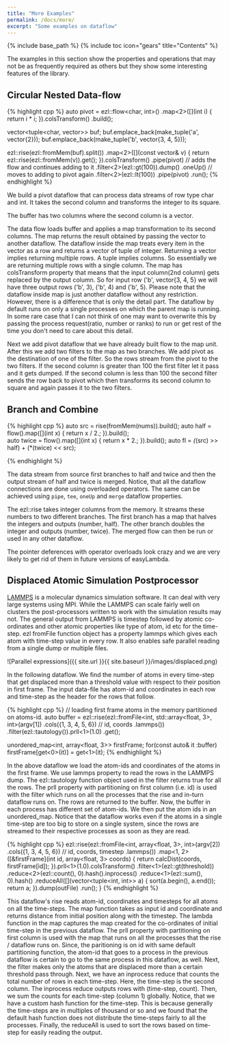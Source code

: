 ```yaml
---
title: "More Examples"
permalink: /docs/more/
excerpt: "Some examples on dataflow"
---
```

{% include base_path %}
{% include toc icon="gears" title="Contents" %}

The examples in this section show the properties and operations that may not be
as frequently required as others but they show some interesting features of the
library.

## Circular Nested Data-flow

{% highlight cpp %}
auto pivot = ezl::flow<char, int>()
              .map<2>([](int i) { return i * i; }).colsTransform()
              .build();

  vector<tuple<char, vector<int>>> buf;
  buf.emplace_back(make_tuple('a', vector<int>{2}));
  buf.emplace_back(make_tuple('b', vector<int>{3, 4, 5}));
  
  ezl::rise(ezl::fromMem(buf).split())
    .map<2>([](const vector<int>& v) {
      return ezl::rise(ezl::fromMem(v)).get();
    }).colsTransform()
    .pipe(pivot)  // adds the flow and continues adding to it
      .filter<2>(ezl::gt(100)).dump()
      .oneUp()  // moves to adding to pivot again
    .filter<2>(ezl::lt(100))
    .pipe(pivot)
    .run();
{% endhighlight %}

We build a pivot dataflow that can process data streams of row type
char and int. It takes the second column and transforms the integer to its
square.

The buffer has two columns where the second column is a vector.

The data flow loads buffer and applies a map transformation to its second
columns. The map returns the result obtained by passing the vector to another
dataflow. The dataflow inside the map treats every item in the vector as a
row and returns a vector of tuple of integer. Returning a vector implies returning
multiple rows. A tuple implies columns. So essentially we are returning multiple
rows with a single column. The map has colsTransform property that means that
the input column(2nd column) gets replaced by the output column. So for input
row ('b', vector<int>{3, 4, 5} we will have three output rows ('b', 3), ('b', 4)
and ('b', 5). Please note that the dataflow inside map is just another dataflow
without any restriction. However, there is a difference that is only the detail
part. The dataflow by default runs on only a single processes on which the parent
map is running. In some rare case that I can not think of one may want to overwrite
this by passing the process request(ratio, number or ranks) to run or get rest
of the time you don't need to care about this detail.

Next we add pivot dataflow that we have already built flow to the map unit.
After this we add two filters to the map as two branches. We add pivot as the
destination of one of the filter. So the rows stream from the pivot to the two
filters. If the second column is greater than 100 the first filter let it pass
and it gets dumped. If the second column is less than 100 the second filter sends
the row back to pivot which then transforms its second column to square and
again passes it to the two filters.

## Branch and Combine

{% highlight cpp %}
auto src = rise(fromMem(nums)).build();
auto half = flow<int>().map([](int x) {
	       return x / 2.; 
	     }).build();  
auto twice = flow<int>().map([](int x) {
	       return x * 2.; 
	     }).build();
auto fl = *(*(src) >> half) + (*(twice) << src);

{% endhighlight %}

The data stream from source first branches to half and twice and then the
output stream of half and twice is merged. Notice, that all the dataflow
connections are done using overloaded operators. The same can be achieved
using `pipe`, `tee`, `oneUp` and `merge` dataflow properties.

The ezl::rise takes integer columns from the memory. It streams these numbers
to two different branches. The first branch has a map that halves the integers
and outputs (number, half). The other branch doubles the integer and outputs
(number, twice). The merged flow can then be run or used in any other dataflow.

The pointer deferences with operator overloads look crazy and we are very
likely to get rid of them in future versions of easyLambda. 

## Displaced Atomic Simulation Postprocessor

[LAMMPS](http://lammps.sandia.gov/) is a molecular dynamics simulation
software. It can deal with very large systems using MPI. While the LAMMPS can
scale fairly well on clusters the post-processors written to work with the
simulation results may not.  The general output from LAMMPS is timestep
followed by atomic co-ordinates and other atomic properties like type of atom,
id etc for the time-step. ezl fromFile function object has a property lammps
which gives each atom with time-step value in every row. It also enables safe
parallel reading from a single dump or multiple files.

![Parallel expressions]({{ site.url }}{{ site.baseurl }}/images/displaced.png)

In the following dataflow. We find the number of atoms in every time-step that
get displaced more than a threshold value with respect to their position in first
frame. The input data-file has atom-id and coordinates in each row and time-step
as the header for the rows that follow.

{% highlight cpp %}
  // loading first frame atoms in the memory partitioned on atoms-id.
  auto buffer = ezl::rise(ezl::fromFile<int, std::array<float, 3>, int>(argv[1])
                            .cols({1, 3, 4, 5, 6})  // id, coords
                            .lammps())
                    .filter(ezl::tautology()).prll<1>(1.0)
                    .get();

  unordered_map<int, array<float, 3>> firstFrame;
  for(const auto& it :buffer) firstFrame[get<0>(it)] = get<1>(it);
{% endhighlight %}

In the above dataflow we load the atom-ids and coordinates of the atoms in
the first frame. We use lammps property to read the rows in the LAMMPS dump.
The ezl::tautology function object  used in the filter returns true for all
the rows. The prll property with partitioning on first column (i.e. id) is 
used with the filter which runs on all the processes that the rise and in-turn
dataflow runs on. The rows are returned to the buffer. Now, the buffer in
each process has different set of atom-ids. We then put the atom ids in an
unordered_map. Notice that the dataflow works even if the atoms in a single
time-step are too big to store on a single system, since the rows are streamed
to their respective processes as soon as they are read.

{% highlight cpp %}
  ezl::rise(ezl::fromFile<int, array<float, 3>, int>(argv[2])
                .cols({1, 3, 4, 5, 6}) // id, coords, timestep
                .lammps())
      .map<1, 2>([&firstFrame](int id, array<float, 3> coords) {
        return calcDist(coords, firstFrame[id]);
      }).prll<1>(1.0).colsTransform()
      .filter<1>(ezl::gt(threshold))
      .reduce<2>(ezl::count(), 0).hash<hashfn>().inprocess()
      .reduce<1>(ezl::sum(), 0).hash<hashfn>()
      .reduceAll([](vector<tuple<int, int>> a) {
        sort(a.begin(), a.end());
        return a;
      }).dump(outFile)
      .run();
}
{% endhighlight %}

This dataflow's rise reads atom-id, coordinates and timesteps for all atoms on
all the time-steps.  The map function takes as input id and coordinate and returns
distance from initial position along with the timestep. The lambda function in the
map captures the map created for the co-ordinates of initial time-step in the previous
dataflow. The prll property with partitioning on first column is used with the map
that runs on all the processes that the rise / dataflow runs on. Since, the paritioning
is on id with same default partitioning function, the atom-id that goes to a process
in the previous dataflow is certain to go to the same process in this dataflow, as well.
Next, the filter makes only the atoms that are displaced more than a certain threshold pass
through. Next, we have an inprocess reduce that counts the total number of rows in each
time-step. Here, the time-step is the second column. The inprocess reduce outputs rows
with (time-step, count). Then, we sum the counts for each time-step (column 1) globally.
Notice, that we have a custom hash function for the time-step. This is because generally
the time-steps are in multiples of thousand or so and we found that the default hash function
does not distribute the time-steps fairly to all the processes. Finally, the reduceAll is
used to sort the rows based on time-step for easily reading the output.
